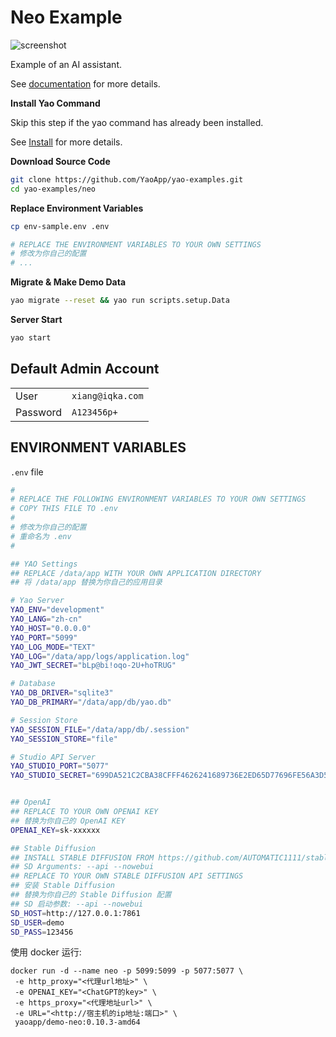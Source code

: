 # Neo Example

![screenshot](https://release-bj-1252011659.cos.ap-beijing.myqcloud.com/bug/screenshot.png)

Example of an AI assistant.

See [documentation](https://yaoapps.com/doc/%E4%BB%8B%E7%BB%8D/%E5%85%A5%E9%97%A8%E6%8C%87%E5%8D%97) for more details.

**Install Yao Command**

Skip this step if the yao command has already been installed.

See [Install](https://yaoapps.com/doc/%E4%BB%8B%E7%BB%8D/%E5%AE%89%E8%A3%85%E8%B0%83%E8%AF%95) for more details.

**Download Source Code**

```bash
git clone https://github.com/YaoApp/yao-examples.git
cd yao-examples/neo
```

**Replace Environment Variables**

```bash
cp env-sample.env .env

# REPLACE THE ENVIRONMENT VARIABLES TO YOUR OWN SETTINGS
# 修改为你自己的配置
# ...
```

**Migrate & Make Demo Data**

```bash
yao migrate --reset && yao run scripts.setup.Data
```

**Server Start**

```bash
yao start
```

## Default Admin Account

|          |                  |
| -------- | ---------------- |
| User     | `xiang@iqka.com` |
| Password | `A123456p+`      |

## ENVIRONMENT VARIABLES

`.env` file

```bash
#
# REPLACE THE FOLLOWING ENVIRONMENT VARIABLES TO YOUR OWN SETTINGS
# COPY THIS FILE TO .env
#
# 修改为你自己的配置
# 重命名为 .env
#

## YAO Settings
## REPLACE /data/app WITH YOUR OWN APPLICATION DIRECTORY
## 将 /data/app 替换为你自己的应用目录

# Yao Server
YAO_ENV="development"
YAO_LANG="zh-cn"
YAO_HOST="0.0.0.0"
YAO_PORT="5099"
YAO_LOG_MODE="TEXT"
YAO_LOG="/data/app/logs/application.log"
YAO_JWT_SECRET="bLp@bi!oqo-2U+hoTRUG"

# Database
YAO_DB_DRIVER="sqlite3"
YAO_DB_PRIMARY="/data/app/db/yao.db"

# Session Store
YAO_SESSION_FILE="/data/app/db/.session"
YAO_SESSION_STORE="file"

# Studio API Server
YAO_STUDIO_PORT="5077"
YAO_STUDIO_SECRET="699DA521C2CBA38CFFF4626241689736E2ED65D77696FE56A3D58F5CB9C24C87"


## OpenAI
## REPLACE TO YOUR OWN OPENAI KEY
## 替换为你自己的 OpenAI KEY
OPENAI_KEY=sk-xxxxxx

## Stable Diffusion
## INSTALL STABLE DIFFUSION FROM https://github.com/AUTOMATIC1111/stable-diffusion-webui
## SD Arguments: --api --nowebui
## REPLACE TO YOUR OWN STABLE DIFFUSION API SETTINGS
## 安装 Stable Diffusion
## 替换为你自己的 Stable Diffusion 配置
## SD 启动参数: --api --nowebui
SD_HOST=http://127.0.0.1:7861
SD_USER=demo
SD_PASS=123456

```

使用 docker 运行:

```
docker run -d --name neo -p 5099:5099 -p 5077:5077 \
 -e http_proxy="<代理url地址>" \
 -e OPENAI_KEY="<ChatGPT的key>" \
 -e https_proxy="<代理地址url>" \
 -e URL="<http://宿主机的ip地址:端口>" \
 yaoapp/demo-neo:0.10.3-amd64

 ```

